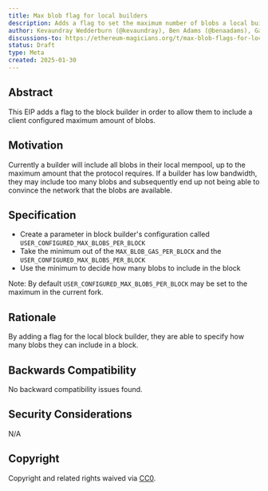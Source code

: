 ```yaml
---
title: Max blob flag for local builders
description: Adds a flag to set the maximum number of blobs a local builder will put in a block
author: Kevaundray Wedderburn (@kevaundray), Ben Adams (@benaadams), Gajinder Singh (@g11tech), Dustin (@tersec)
discussions-to: https://ethereum-magicians.org/t/max-blob-flags-for-local-builders/22734
status: Draft
type: Meta
created: 2025-01-30
---
```


## Abstract

This EIP adds a flag to the block builder in order to allow them to include a client configured maximum amount of blobs.  

## Motivation

Currently a builder will include all blobs in their local mempool, up to the maximum amount that the protocol requires. If a builder has low bandwidth, they may include too many blobs
and subsequently end up not being able to convince the network that the blobs are available.

## Specification

- Create a parameter in block builder's configuration called `USER_CONFIGURED_MAX_BLOBS_PER_BLOCK`
- Take the minimum out of the `MAX_BLOB_GAS_PER_BLOCK` and the `USER_CONFIGURED_MAX_BLOBS_PER_BLOCK`
- Use the minimum to decide how many blobs to include in the block

Note: By default `USER_CONFIGURED_MAX_BLOBS_PER_BLOCK` may be set to the maximum in the current fork.

## Rationale

By adding a flag for the local block builder, they are able to specify how many blobs they can include in a block.

## Backwards Compatibility

No backward compatibility issues found.

## Security Considerations

N/A

## Copyright

Copyright and related rights waived via [CC0](../LICENSE.md).
